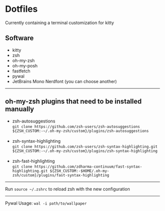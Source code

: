# Dotfiles
Currently containing a terminal customization for kitty

## Software
- kitty
- zsh
- oh-my-zsh
- oh-my-posh
- fastfetch
- pywal
- JetBrains Mono Nerdfont (you can choose another)

---

## oh-my-zsh plugins that need to be installed manually
- zsh-autosuggestions  
  ```git clone https://github.com/zsh-users/zsh-autosuggestions ${ZSH_CUSTOM:-~/.oh-my-zsh/custom}/plugins/zsh-autosuggestions```
  <br>
  <br>
- zsh-syntax-highlighting  
  ```git clone https://github.com/zsh-users/zsh-syntax-highlighting.git ${ZSH_CUSTOM:-~/.oh-my-zsh/custom}/plugins/zsh-syntax-highlighting```
  <br>
  <br>    
- zsh-fast-highlighting  
  ```git clone https://github.com/zdharma-continuum/fast-syntax-highlighting.git ${ZSH_CUSTOM:-$HOME/.oh-my-zsh/custom}/plugins/fast-syntax-highlighting```
  
---

Run `source ~/.zshrc` to reload zsh with the new configuration

---
Pywal Usage:
```wal -i path/to/wallpaper```
